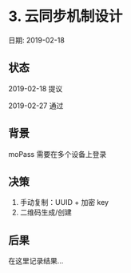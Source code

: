 # 3. 云同步机制设计

日期: 2019-02-18

## 状态

2019-02-18 提议

2019-02-27 通过

## 背景

moPass 需要在多个设备上登录

## 决策

1. 手动复制：UUID + 加密 key
2. 二维码生成/创建 

## 后果

在这里记录结果...
